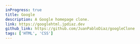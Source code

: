 ```yaml
---
inProgress: true
title: Google
description: A Google homepage clone.
link: https://googlehtml.jpdiaz.dev
github_link: https://github.com/JuanPabloDiaz/googleClone
tags: ['HTML', 'CSS']
---
```

